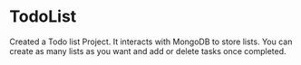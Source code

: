 # TodoList
Created a Todo list Project.
It interacts with MongoDB to store lists.
You can create as many lists as you want
and add or delete tasks once completed.
